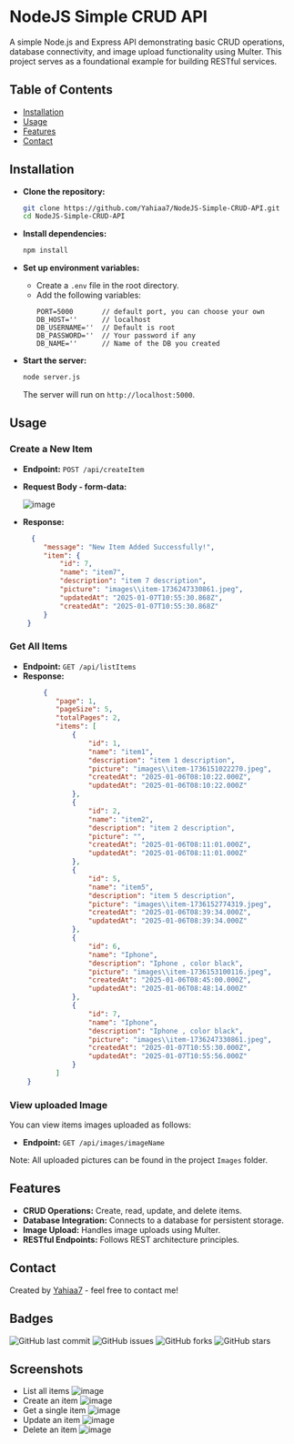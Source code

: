 # NodeJS Simple CRUD API

A simple Node.js and Express API demonstrating basic CRUD operations, database connectivity, and image upload functionality using Multer. This project serves as a foundational example for building RESTful services.

## Table of Contents

- [Installation](#installation)
- [Usage](#usage)
- [Features](#features)
- [Contact](#contact)

## Installation

 * **Clone the repository:**
   ```bash
   git clone https://github.com/Yahiaa7/NodeJS-Simple-CRUD-API.git
   cd NodeJS-Simple-CRUD-API
   ```

* **Install dependencies:**
   ```bash
   npm install
   ```

* **Set up environment variables:**
   - Create a `.env` file in the root directory.
   - Add the following variables:
     ```env
     PORT=5000       // default port, you can choose your own
     DB_HOST=''      // localhost
     DB_USERNAME=''  // Default is root
     DB_PASSWORD=''  // Your password if any
     DB_NAME=''      // Name of the DB you created

     ```

* **Start the server:**
   ```bash
   node server.js
   ```
   The server will run on `http://localhost:5000`.

## Usage

### Create a New Item

- **Endpoint:** `POST /api/createItem`
- **Request Body - form-data:**

  ![image](https://github.com/user-attachments/assets/0cd402e2-d284-46b2-9220-042d9f5ae707)


- **Response:**
  ```json
    {
       "message": "New Item Added Successfully!",
       "item": {
           "id": 7,
           "name": "item7",
           "description": "item 7 description",
           "picture": "images\\item-1736247330861.jpeg",
           "updatedAt": "2025-01-07T10:55:30.868Z",
           "createdAt": "2025-01-07T10:55:30.868Z"
       }
   }

  ```

### Get All Items

- **Endpoint:** `GET /api/listItems`
- **Response:**
  ```json
       {
          "page": 1,
          "pageSize": 5,
          "totalPages": 2,
          "items": [
              {
                  "id": 1,
                  "name": "item1",
                  "description": "item 1 description",
                  "picture": "images\\item-1736151022270.jpeg",
                  "createdAt": "2025-01-06T08:10:22.000Z",
                  "updatedAt": "2025-01-06T08:10:22.000Z"
              },
              {
                  "id": 2,
                  "name": "item2",
                  "description": "item 2 description",
                  "picture": "",
                  "createdAt": "2025-01-06T08:11:01.000Z",
                  "updatedAt": "2025-01-06T08:11:01.000Z"
              },
              {
                  "id": 5,
                  "name": "item5",
                  "description": "item 5 description",
                  "picture": "images\\item-1736152774319.jpeg",
                  "createdAt": "2025-01-06T08:39:34.000Z",
                  "updatedAt": "2025-01-06T08:39:34.000Z"
              },
              {
                  "id": 6,
                  "name": "Iphone",
                  "description": "Iphone , color black",
                  "picture": "images\\item-1736153100116.jpeg",
                  "createdAt": "2025-01-06T08:45:00.000Z",
                  "updatedAt": "2025-01-06T08:48:14.000Z"
              },
              {
                  "id": 7,
                  "name": "Iphone",
                  "description": "Iphone , color black",
                  "picture": "images\\item-1736247330861.jpeg",
                  "createdAt": "2025-01-07T10:55:30.000Z",
                  "updatedAt": "2025-01-07T10:55:56.000Z"
              }
          ]
   }
  ```

### View uploaded Image
You can view items images uploaded as follows: 

- **Endpoint:** `GET /api/images/imageName`

Note: All uploaded pictures can be found in the project ```Images``` folder.  


## Features

- **CRUD Operations:** Create, read, update, and delete items.
- **Database Integration:** Connects to a database for persistent storage.
- **Image Upload:** Handles image uploads using Multer.
- **RESTful Endpoints:** Follows REST architecture principles.

## Contact

Created by [Yahiaa7](https://github.com/Yahiaa7) - feel free to contact me!

## Badges

![GitHub last commit](https://img.shields.io/github/last-commit/Yahiaa7/NodeJS-Simple-CRUD-API)
![GitHub issues](https://img.shields.io/github/issues/Yahiaa7/NodeJS-Simple-CRUD-API)
![GitHub forks](https://img.shields.io/github/forks/Yahiaa7/NodeJS-Simple-CRUD-API)
![GitHub stars](https://img.shields.io/github/stars/Yahiaa7/NodeJS-Simple-CRUD-API)

## Screenshots

* List all items
![image](https://github.com/user-attachments/assets/12b132ce-82c1-4403-b7d6-7b4c37141d29)
* Create an item
![image](https://github.com/user-attachments/assets/e62f65cf-b0a3-4daf-8d51-607ac21216a2)
* Get a single item
![image](https://github.com/user-attachments/assets/f4744f00-61d6-4447-a7ca-cfad53234a0f)
* Update an item
![image](https://github.com/user-attachments/assets/b925559d-b254-4b01-b020-9a88f437ef07)
* Delete an item
![image](https://github.com/user-attachments/assets/38043700-17c1-4a22-9dc7-cae794b992cf)



